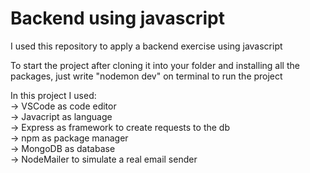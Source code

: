# Backend using javascript
I used this repository to apply a backend exercise using javascript

To start the project after cloning it into your folder and installing all the packages, just
write "nodemon dev" on terminal to run the project

In this project I used: <br>
    -> VSCode as code editor <br>
    -> Javacript as language <br>
    -> Express as framework to create requests to the db <br>
    -> npm as package manager <br>
    -> MongoDB as database <br>
    -> NodeMailer to simulate a real email sender <br>
    
